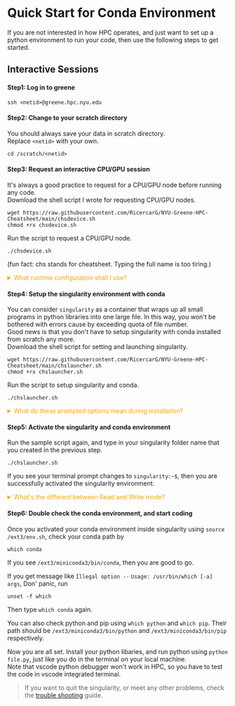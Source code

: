 # Quick Start for Conda Environment
If you are not interested in how HPC operates, and just want to set up a python environment to run your code, then use the following steps to get started.
## Interactive Sessions
#### Step1: Log in to greene
```
ssh <netid>@greene.hpc.nyu.edu
```
#### Step2: Change to your scratch directory
You should always save your data in scratch directory.<br>
Replace `<netid>` with your own.

```
cd /scratch/<netid>
```

#### Step3: Request an interactive CPU/GPU session
It's always a good practice to request for a CPU/GPU node before running any code. <br> 
Download the shell script I wrote for requesting CPU/GPU nodes.
```
wget https://raw.githubusercontent.com/RicercarG/NYU-Greene-HPC-Cheatsheet/main/chsdevice.sh
chmod +rx chsdevice.sh
```
Run the script to request a CPU/GPU node.
```
./chsdevice.sh
```
(fun fact: chs stands for cheatsheet. Typing the full name is too tiring.)

<details>
	<summary style="color:orange">What runtime configuration shall I use?</summary>
	- `CPU number`: In most cases, having 1 or 2 is sufficient.<br>
	- `GPU number`: Should be based on your project. If you don't know GPU parallel computing, then require for 1, or 0 for no GPU.<br>
	- `GPU Type`: A100 40GB is the fastest but you have to wait for a long time to get allocated; V100 32GB is in the middle, RTX8000 48GB is the slowest, but easy to get access.
	- `Memory (GB)`: This is the memory for CPUs. 64 works in most cases.
	- `Time (hours)`: This is the maximum time you can use the CPU/GPU node. I recommend 4 or 6 hours.
</details>


#### Step4: Setup the singularity environment with conda
You can consider `singularity` as a container that wraps up all small programs in python libraries into one large file. In this way, you won't be bothered with errors cause by exceeding quota of file number. <br>
Good news is that you don't have to setup singularity with conda installed from scratch any more. <br>
Download the shell script for setting and launching singularity.
```
wget https://raw.githubusercontent.com/RicercarG/NYU-Greene-HPC-Cheatsheet/main/chslauncher.sh
chmod +rx chslauncher.sh
```
Run the script to setup singularity and conda.
```
./chslauncher.sh
```
<details>
	<summary style="color:orange">What do these prompted options mean during installation?</summary>
	- `Name Your Singularity Folder`: Since you can have multiple singularity environments, you should give a unique name to your singularity folder. <span style="color:orange">You will use this name to activate your singularity environment.</span> It's a good practice to set up a new singularity environment for each project.<br>
	- `cuda version`: This should be based on your project. If not specified, cuda 11.8 works for most cases.<br>
	- `Size of overlay`: This decides how large and how many python libraries you can install. For LLM or Diffusers projects, I empirically recommand `overlay-50G-10M`.
</details>

#### Step5: Activate the singularity and conda environment
Run the sample script again, and type in your singularity folder name that you created in the previous step.
```
./chslauncher.sh
```
If you see your terminal prompt changes to `singularity:~$`, then you are successfully activated the singularity environment. <br>
<details>
	<summary style="color:orange">What's the different between Read and Write mode?</summary>
	- `Read and Write`: You can add files into the singularity. This is useful when you are setting up your conda environment. However, one singularity overlay can only be written by one process at a time. <br>
	- `Read only`: You can only read the files in the singularity environment. This is useful when you want to use a pre-built singularity environment.
</details>

#### Step6: Double check the conda environment, and start coding
Once you activated your conda environment inside singularity using `source /ext3/env.sh`, check your conda path by
```
which conda
```
If you see `/ext3/miniconda3/bin/conda`, then you are good to go. <br>

If you get message like `Illegal option --` `Usage: /usr/bin/which [-a] args`, Don' panic, run 
```
unset -f which
```
Then type `which conda` again. <br>

You can also check python and pip using `which python` and `which pip`. Their path should be `/ext3/miniconda3/bin/python` and `/ext3/miniconda3/bin/pip` respectively. <br>

Now you are all set. Install your python libaries, and run python using `python file.py`, just like you do in the terminal on your local machine. <br>Note that vscode python debugger won't work in HPC, so you have to test the code in vscode integrated terminal.

> If you want to quit the singularity, or meet any other problems, check the [trouble shooting](Troubleshooting.md) guide.